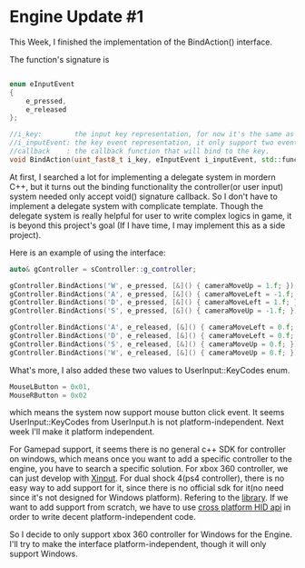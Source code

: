 # Engine Update \#1


This Week, I finished the implementation of the BindAction() interface.

The function's signature is 
```cpp

enum eInputEvent
{
	e_pressed,
	e_released
};

//i_key:        the input key representation, for now it's the same as the type i_keyCode from the UserInput Module.
//i_inputEvent: the key event representation, it only support two events now, e_pressed means key is pressed, e_released means the first time the key is released.
//callback    : the callback function that will bind to the key.
void BindAction(uint_fast8_t i_key, eInputEvent i_inputEvent, std::function<void()> callback);
```

At first, I searched a lot for implementing a delegate system in mordern C++, but it turns out the binding functionality the controller(or user input) system needed only 
accept void() signature callback. So I don't have to implement a delegate system with complicate template. Though the delegate system is really helpful for user to write complex logics in game, it is beyond this project's goal (If I have time, I may implement this as a side project).

Here is an example of using the interface:  
```cpp
auto& gController = sController::g_controller;

gController.BindActions('W', e_pressed, [&]() { cameraMoveUp = 1.f; });
gController.BindActions('A', e_pressed, [&]() { cameraMoveLeft = -1.f; });
gController.BindActions('D', e_pressed, [&]() { cameraMoveLeft = 1.f; });
gController.BindActions('S', e_pressed, [&]() { cameraMoveUp = -1.f; });

gController.BindActions('A', e_released, [&]() { cameraMoveLeft = 0.f; });
gController.BindActions('D', e_released, [&]() { cameraMoveLeft = 0.f; });
gController.BindActions('S', e_released, [&]() { cameraMoveUp = 0.f; });
gController.BindActions('W', e_released, [&]() { cameraMoveUp = 0.f; });
```


What's more, I also added these two values to UserInput::KeyCodes enum.
```cpp 
MouseLButton = 0x01,
MouseRButton = 0x02
```

which means the system now support mouse button click event. It seems UserInput::KeyCodes from UserInput.h is not platform-independent. Next week I'll make it platform independent.

For Gamepad support, it seems there is no general c++ SDK for controller on windows, which means once you want to add a specific controller to the engine, you have to search a specific solution.
For xbox 360 controller, we can just develop with [Xinput](https://docs.microsoft.com/en-us/windows/win32/xinput/xinput-and-directinput).
For dual shock 4(ps4 controller), there is no easy way to add support for it, since there is no official sdk for it(no need since it's not designed for Windows platform). Refering to the [library](https://github.com/jibbsmart/JoyShockLibrary). If we want to add support from scratch, we have to use [cross platform HID api](https://github.com/signal11/hidapi) in order to write decent platform-independent code. 

So I decide to only support xbox 360 controller for Windows for the Engine. I'll try to make the interface platform-independent, though it will only support Windows.
